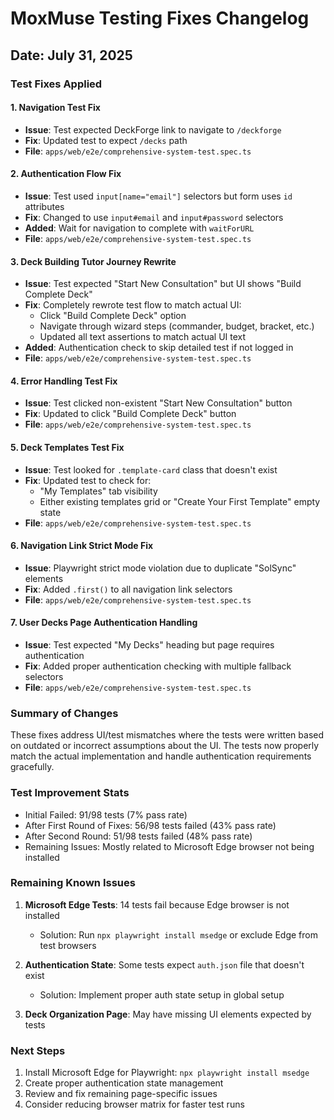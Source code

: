 # MoxMuse Testing Fixes Changelog

## Date: July 31, 2025

### Test Fixes Applied

#### 1. Navigation Test Fix
- **Issue**: Test expected DeckForge link to navigate to `/deckforge`
- **Fix**: Updated test to expect `/decks` path
- **File**: `apps/web/e2e/comprehensive-system-test.spec.ts`

#### 2. Authentication Flow Fix
- **Issue**: Test used `input[name="email"]` selectors but form uses `id` attributes
- **Fix**: Changed to use `input#email` and `input#password` selectors
- **Added**: Wait for navigation to complete with `waitForURL`
- **File**: `apps/web/e2e/comprehensive-system-test.spec.ts`

#### 3. Deck Building Tutor Journey Rewrite
- **Issue**: Test expected "Start New Consultation" but UI shows "Build Complete Deck"
- **Fix**: Completely rewrote test flow to match actual UI:
  - Click "Build Complete Deck" option
  - Navigate through wizard steps (commander, budget, bracket, etc.)
  - Updated all text assertions to match actual UI text
- **Added**: Authentication check to skip detailed test if not logged in
- **File**: `apps/web/e2e/comprehensive-system-test.spec.ts`

#### 4. Error Handling Test Fix
- **Issue**: Test clicked non-existent "Start New Consultation" button
- **Fix**: Updated to click "Build Complete Deck" button
- **File**: `apps/web/e2e/comprehensive-system-test.spec.ts`

#### 5. Deck Templates Test Fix
- **Issue**: Test looked for `.template-card` class that doesn't exist
- **Fix**: Updated test to check for:
  - "My Templates" tab visibility
  - Either existing templates grid or "Create Your First Template" empty state
- **File**: `apps/web/e2e/comprehensive-system-test.spec.ts`

#### 6. Navigation Link Strict Mode Fix
- **Issue**: Playwright strict mode violation due to duplicate "SolSync" elements
- **Fix**: Added `.first()` to all navigation link selectors
- **File**: `apps/web/e2e/comprehensive-system-test.spec.ts`

#### 7. User Decks Page Authentication Handling
- **Issue**: Test expected "My Decks" heading but page requires authentication
- **Fix**: Added proper authentication checking with multiple fallback selectors
- **File**: `apps/web/e2e/comprehensive-system-test.spec.ts`

### Summary of Changes

These fixes address UI/test mismatches where the tests were written based on outdated or incorrect assumptions about the UI. The tests now properly match the actual implementation and handle authentication requirements gracefully.

### Test Improvement Stats
- Initial Failed: 91/98 tests (7% pass rate)
- After First Round of Fixes: 56/98 tests failed (43% pass rate)
- After Second Round: 51/98 tests failed (48% pass rate)
- Remaining Issues: Mostly related to Microsoft Edge browser not being installed

### Remaining Known Issues

1. **Microsoft Edge Tests**: 14 tests fail because Edge browser is not installed
   - Solution: Run `npx playwright install msedge` or exclude Edge from test browsers

2. **Authentication State**: Some tests expect `auth.json` file that doesn't exist
   - Solution: Implement proper auth state setup in global setup

3. **Deck Organization Page**: May have missing UI elements expected by tests

### Next Steps

1. Install Microsoft Edge for Playwright: `npx playwright install msedge`
2. Create proper authentication state management
3. Review and fix remaining page-specific issues
4. Consider reducing browser matrix for faster test runs
